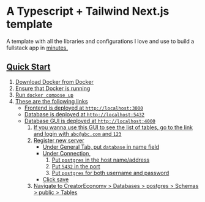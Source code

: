 # A Typescript + Tailwind Next.js template

A template with all the libraries and configurations I love and use to build a fullstack app in <u>minutes<u/>.

## Quick Start

1. Download Docker from [Docker](https://www.docker.com/)
2. Ensure that Docker is running
3. Run `docker compose up`
4. These are the following links
   - Frontend is deployed at `http://localhost:3000`
   - Database is deployed at `http://localhost:5432`
   - Database GUI is deployed at `http://localhost:4000`
     1. If you wanna use this GUI to see the list of tables, go to the link and login with `abc@abc.com` and `123`
     2. Register new server
        - Under General Tab, put `database` in name field
        - Under Connection,
          1. Put `postgres` in the host name/address
          2. Put `5432` in the port
          3. Put `postgres` for both username and password
        - Click save
     3. Navigate to CreatorEconomy > Databases > postgres > Schemas > public > Tables
